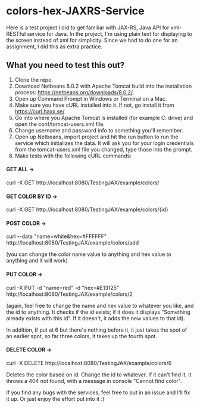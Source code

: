 # colors-hex-JAXRS-Service

Here is a test project I did to get familiar with JAX-RS, Java API for xml-RESTful service for Java. In the project, I'm using plain text for displaying to the screen instead of xml for simplicity. Since we had to do one for an assignment, I did this as extra practice.

## What you need to test this out?
1. Clone the repo.
2. Download Netbeans 8.0.2 with Apache Tomcat build into the installation process: https://netbeans.org/downloads/8.0.2/.
3. Open up Command Prompt in Windows or Terminal on a Mac. 
4. Make sure you have cURL installed into it. If not, go install it from https://curl.haxx.se/.
5. Go into where you Apache Tomcat is installed (for example C: drive) and open the conf/tomcat-users.xml file.
6. Change username and password info to something you'll remember.
7. Open up Netbeans, import project and hit the run button to run the service which initializes the data. It will ask you for your login credentials from the tomcat-users.xml file you changed, type those into the prompt.
8. Make tests with the following cURL commands:

#### GET ALL -> 
curl -X GET http://localhost:8080/TestingJAX/example/colors/

#### GET COLOR BY ID  ->
curl -X GET http://localhost:8080/TestingJAX/example/colors/{id} 

#### POST COLOR ->
curl --data "name=white&hex=#FFFFFF" http://localhost:8080/TestingJAX/example/colors/add

(you can change the color name value to anything and hex value to anything and it will work)

#### PUT COLOR ->
curl -X PUT -d "name=red" -d "hex=#E13125" http://localhost:8080/TestingJAX/example/colors/2

(again, feel free to change the name and hex value to whatever you like, and the id to anything. It checks if the id exists; if it does it displays "Something already exists with this id". If it doesn't, it adds the new values to that id).

In addition, if put at 6 but there's nothing before it, it just takes the spot of an earlier spot, so far three colors, it takes up the fourth spot.

#### DELETE COLOR ->
curl -X DELETE http://localhost:8080/TestingJAX/example/colors/6

Deletes the color based on id. Change the id to whatever. If it can't find it, it throws a 404 not found, with a message in console "Cannot find color".

If you find any bugs with the services, feel free to put in an issue and I'll fix it up. Or just enjoy the effort put into it :)
